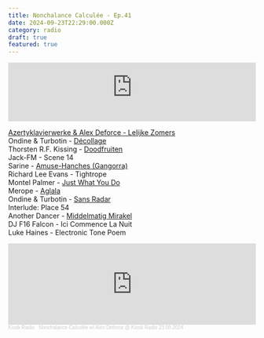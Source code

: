 ```yaml
---
title: Nonchalance Calculée - Ep.41
date: 2024-09-23T22:29:00.000Z
category: radio
draft: true
featured: true
---
```

<iframe width="100%" height="120" src="https://player-widget.mixcloud.com/widget/iframe/?hide_cover=1&light=1&feed=%2FKioskRadio%2Fnonchalance-calcul%25C3%25A9e-w-alex-deforce-kiosk-radio-23092024%2F" frameborder="0" ></iframe>

[Azertyklavierwerke & Alex Deforce - Lelijke Zomers](https://fanlink.tv/lelijke-zomers)\
Ondine & Turbotin - [Décollage](https://tundrarecords.bandcamp.com/album/club-solitude)\
Thorsten R.F. Kissing - [Doodfruiten](https://thorsten.bandcamp.com/album/leeuw-elpee)\
Jack-FM - Scene 14\
Sarine - [Amuse-Hanches (Gangorra)](https://futuraresistenza.bandcamp.com/album/asas-terrenas)\
Richard Lee Evans - Tightrope\
Montel Palmer - [Just What You Do](https://montelpalmer.bandcamp.com/track/just-what-you-do)\
Merope - [Aglala](https://stroomtv.bandcamp.com/album/v-jula)\
Ondine & Turbotin - [Sans Radar](https://tundrarecords.bandcamp.com/album/club-solitude)\
Interlude: Place 54\
Another Dancer - [Middelmatig Mirakel](https://aguirrerecords.bandcamp.com/track/middelmatig-mirakel)\
DJ F16 Falcon - Ici Commence La Nuit\
Luke Haines - Electronic Tone Poem

<iframe width="100%" height="166" scrolling="no" frameborder="no" allow="autoplay" src="https://w.soundcloud.com/player/?url=https%3A//api.soundcloud.com/tracks/1922156081&color=%23101a27&auto_play=false&hide_related=false&show_comments=true&show_user=true&show_reposts=false&show_teaser=true"></iframe><div style="font-size: 10px; color: #cccccc;line-break: anywhere;word-break: normal;overflow: hidden;white-space: nowrap;text-overflow: ellipsis; font-family: Interstate,Lucida Grande,Lucida Sans Unicode,Lucida Sans,Garuda,Verdana,Tahoma,sans-serif;font-weight: 100;"><a href="https://soundcloud.com/kioskradio" title="Kiosk Radio" target="_blank" style="color: #cccccc; text-decoration: none;">Kiosk Radio</a> · <a href="https://soundcloud.com/kioskradio/nonchalance-calculee-329938498" title="Nonchalance Calculée w/ Alex Deforce @ Kiosk Radio 23.09.2024" target="_blank" style="color: #cccccc; text-decoration: none;">Nonchalance Calculée w/ Alex Deforce @ Kiosk Radio 23.09.2024</a></div>
